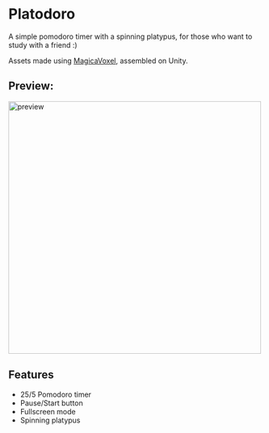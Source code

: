 


# Platodoro

A simple pomodoro timer with a spinning platypus, for those who want to study with a friend  :)

Assets made using [MagicaVoxel](https://ephtracy.github.io/), assembled on Unity. 

## Preview:


<img src="https://github.com/enviio/platodoro/blob/main/demo.gif" width="500" title="preview">


## Features

- 25/5 Pomodoro timer
- Pause/Start button
- Fullscreen mode
- Spinning platypus
